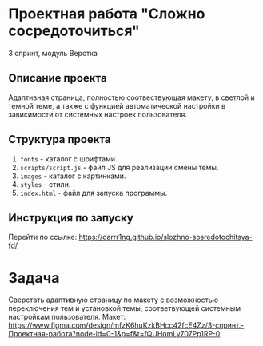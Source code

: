 # Проектная работа "Сложно сосредоточиться"
3 спринт, модуль Верстка

## Описание проекта
Адаптивная страница, полностью соотвествующая макету, в светлой и темной теме, а также с функцией автоматической настройки в зависимости от системных настроек пользователя.

## Структура проекта
1. `fonts` - каталог с шрифтами.
2. `scripts/script.js` - файл JS для реализации смены темы.
3. `images` - каталог с картинками.
4. `styles` - стили.
6. `index.html` - файл для запуска программы.

## Инструкция по запуску
Перейти по ссылке: https://darrr1ng.github.io/slozhno-sosredotochitsya-fd/

# Задача
Сверстать адаптивную страницу по макету с возможностью переключения тем и установкой темы, соответвующей системным настройкам пользователя.
Макет: https://www.figma.com/design/mfzK6huKzkBHcc42fcE4Zz/3-спринт.-Проектная-работа?node-id=0-1&p=f&t=fQUHomLy707Pp1RP-0
